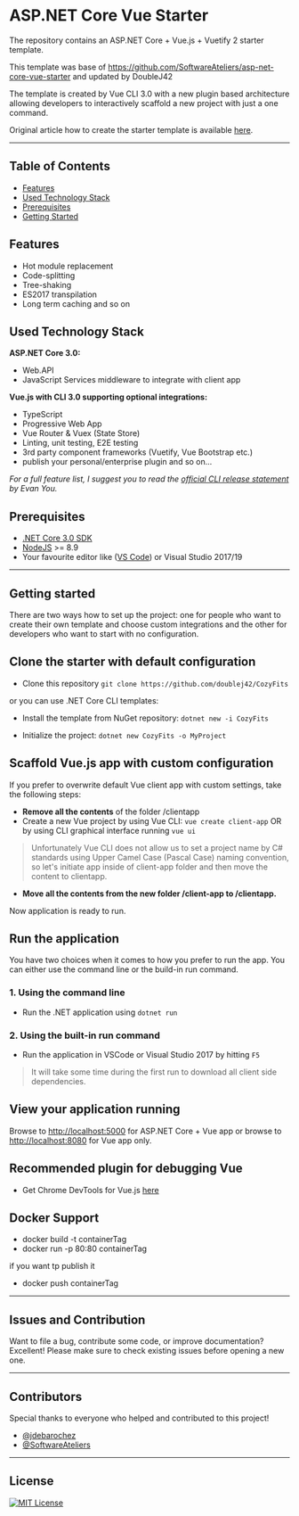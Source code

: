 ﻿# ASP.NET Core Vue Starter

The repository contains an ASP.&#8203;NET Core + Vue.js + Vuetify 2 starter template. 


This template was base of https://github.com/SoftwareAteliers/asp-net-core-vue-starter and updated by DoubleJ42

The template is created by Vue CLI 3.0 with a new plugin based architecture allowing developers to interactively scaffold a new project with just a one command.

Original article how to create the starter template is available [here](https://medium.com/software-ateliers/asp-net-core-vue-template-with-custom-configuration-using-cli-3-0-8288e18ae80b).

---

## Table of Contents

* [Features](#features)
* [Used Technology Stack](#used-technology-stack)
* [Prerequisites](#prerequisites)
* [Getting Started](#getting-started)

## Features

* Hot module replacement
* Code-splitting
* Tree-shaking
* ES2017 transpilation
* Long term caching and so on

## Used Technology Stack

**ASP.NET Core 3.0:**

* Web.API
* JavaScript Services middleware to integrate with client app

**Vue.js with CLI 3.0 supporting optional integrations:**

* TypeScript
* Progressive Web App
* Vue Router & Vuex (State Store)
* Linting, unit testing, E2E testing
* 3rd party component frameworks (Vuetify, Vue Bootstrap etc.)
* publish your personal/enterprise plugin and so on...

*For a full feature list, I suggest you to read the [official CLI release statement](https://medium.com/the-vue-point/vue-cli-3-0-is-here-c42bebe28fbb) by Evan You.*

## Prerequisites

* [.NET Core 3.0 SDK](https://www.microsoft.com/net/download/windows)
* [NodeJS](https://nodejs.org/) >= 8.9
* Your favourite editor like ([VS Code](https://code.visualstudio.com/))  or Visual Studio 2017/19

---

## Getting started

There are two ways how to set up the project: one for people who want to create their own template and choose custom integrations and the other for developers who want to start with no configuration.

## Clone the starter with default configuration

* Clone this repository `git clone https://github.com/doublej42/CozyFits`

or you can use .NET Core CLI templates:

* Install the template from NuGet repository: `dotnet new -i CozyFits`

* Initialize the project: `dotnet new CozyFits -o MyProject`

## Scaffold Vue.js app with custom configuration

If you prefer to overwrite default Vue client app with custom settings, take the following steps:

* **Remove all the contents** of the folder /clientapp
* Create a new Vue project by using Vue CLI: `vue create client-app` OR by using CLI graphical interface running `vue ui`

> Unfortunately Vue CLI does not allow us to set a project name by C# standards using Upper Camel Case (Pascal Case) naming convention, so let's initiate app inside of client-app folder and then move the content to clientapp.

* **Move all the contents from the new folder /client-app to /clientapp.**

Now application is ready to run.

## Run the application

You have two choices when it comes to how you prefer to run the app. You can either use the command line or the build-in run command.

### 1. Using the command line

* Run the .NET application using `dotnet run`

### 2. Using the built-in run command

* Run the application in VSCode or Visual Studio 2017 by hitting `F5`

> It will take some time during the first run to download all client side dependencies.

## View your application running

Browse to [http://localhost:5000](http://localhost:5000) for ASP.&#8203;NET Core + Vue app or browse to [http://localhost:8080](http://localhost:8080) for Vue app only.

## Recommended plugin for debugging Vue

* Get Chrome DevTools for Vue.js [here](https://chrome.google.com/webstore/detail/vuejs-devtools/nhdogjmejiglipccpnnnanhbledajbpd)

## Docker Support

 * docker build -t containerTag
 * docker run -p 80:80 containerTag

if you want tp publish it 

 * docker push containerTag


---

## Issues and Contribution

Want to file a bug, contribute some code, or improve documentation? Excellent! Please make sure to check existing issues before opening a new one.

---

## Contributors

Special thanks to everyone who helped and contributed to this project!

* [@jdebarochez](https://github.com/jdebarochez)
* [@SoftwareAteliers](https://github.com/SoftwareAteliers/asp-net-core-vue-starter)
---

## License

[![MIT License](https://img.shields.io/badge/license-MIT-blue.svg?style=flat)](/content/LICENSE)